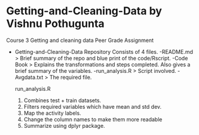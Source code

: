 # Getting-and-Cleaning-Data by Vishnu Pothugunta
Course 3 Getting and cleaning data Peer Grade Assignment

* Getting-and-Cleaning-Data Repository
  Consists of 4 files. 
  -README.md > Brief summary of the repo and blue print of the code/Rscript.
  -Code Book > Explains the transformations and steps completed. Also gives a brief
	       summary of the variables.
  -run_analysis.R > Script involved.
  -Avgdata.txt > The required file.

   run_analysis.R 

	1) Combines test + train datasets.
	2) Filters required variables which have mean and std dev.
	3) Map the activity labels.
	4) Change the column names to make them more readable
	5) Summarize using dplyr package.

  
